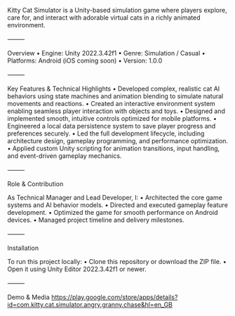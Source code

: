 Kitty Cat Simulator is a Unity-based simulation game where players explore, care for, and interact with adorable virtual cats in a richly animated environment.

⸻

Overview
	•	Engine: Unity 2022.3.42f1
	•	Genre: Simulation / Casual
	•	Platforms: Android (iOS coming soon)
	•	Version: 1.0.0

⸻

Key Features & Technical Highlights
	•	Developed complex, realistic cat AI behaviors using state machines and animation blending to simulate natural movements and reactions.
	•	Created an interactive environment system enabling seamless player interaction with objects and toys.
	•	Designed and implemented smooth, intuitive controls optimized for mobile platforms.
	•	Engineered a local data persistence system to save player progress and preferences securely.
	•	Led the full development lifecycle, including architecture design, gameplay programming, and performance optimization.
	•	Applied custom Unity scripting for animation transitions, input handling, and event-driven gameplay mechanics.

⸻

Role & Contribution

As Technical Manager and Lead Developer, I:
	•	Architected the core game systems and AI behavior models.
	•	Directed and executed gameplay feature development.
	•	Optimized the game for smooth performance on Android devices.
	•	Managed project timeline and delivery milestones.

⸻

Installation

To run this project locally:
	•	Clone this repository or download the ZIP file.
	•	Open it using Unity Editor 2022.3.42f1 or newer.

⸻

Demo & Media
https://play.google.com/store/apps/details?id=com.kitty.cat.simulator.angry.granny.chase&hl=en_GB
 